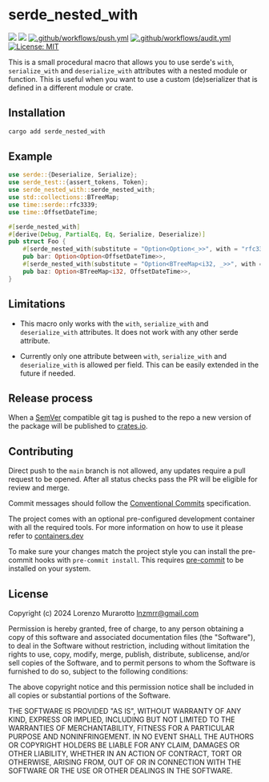 # serde_nested_with

[![](https://img.shields.io/crates/v/serde_nested_with.svg)](https://crates.io/crates/serde_nested_with)
[![](https://docs.rs/serde_nested_with/badge.svg)](https://docs.rs/serde_nested_with)
[![.github/workflows/push.yml](https://github.com/murar8/serde_nested_with/actions/workflows/push.yml/badge.svg)](https://github.com/murar8/serde_nested_with/actions/workflows/push.yml)
[![.github/workflows/audit.yml](https://github.com/murar8/serde_nested_with/actions/workflows/audit.yml/badge.svg)](https://github.com/murar8/serde_nested_with/actions/workflows/audit.yml)
[![License: MIT](https://img.shields.io/badge/License-MIT-yellow.svg)](https://opensource.org/licenses/MIT)

This is a small procedural macro that allows you to use serde's `with`, `serialize_with` and
`deserialize_with` attributes with a nested module or function. This is useful when you want to
use a custom (de)serializer that is defined in a different module or crate.

## Installation

```bash
cargo add serde_nested_with
```

## Example

```rust
use serde::{Deserialize, Serialize};
use serde_test::{assert_tokens, Token};
use serde_nested_with::serde_nested_with;
use std::collections::BTreeMap;
use time::serde::rfc3339;
use time::OffsetDateTime;

#[serde_nested_with]
#[derive(Debug, PartialEq, Eq, Serialize, Deserialize)]
pub struct Foo {
    #[serde_nested_with(substitute = "Option<Option<_>>", with = "rfc3339")]
    pub bar: Option<Option<OffsetDateTime>>,
    #[serde_nested_with(substitute = "Option<BTreeMap<i32, _>>", with = "rfc3339")]
    pub baz: Option<BTreeMap<i32, OffsetDateTime>>,
}
```

## Limitations

-   This macro only works with the `with`, `serialize_with` and `deserialize_with` attributes. It
    does not work with any other serde attribute.

-   Currently only one attribute between `with`, `serialize_with` and `deserialize_with` is
    allowed per field. This can be easily extended in the future if needed.

## Release process

When a [SemVer](https://semver.org/) compatible git tag is pushed to the repo a new version of the package will be published to [crates.io](https://crates.io/crates/serde_nested_with).

## Contributing

Direct push to the `main` branch is not allowed, any updates require a pull request to be opened. After all status checks pass the PR will be eligible for review and merge.

Commit messages should follow the [Conventional Commits](https://www.conventionalcommits.org/en/v1.0.0/#summary) specification.

The project comes with an optional pre-configured development container with all the required tools. For more information on how to use it please refer to [containers.dev](https://containers.dev)

To make sure your changes match the project style you can install the pre-commit hooks with `pre-commit install`. This requires [pre-commit](https://pre-commit.com/) to be installed on your system.

## License

Copyright (c) 2024 Lorenzo Murarotto <lnzmrr@gmail.com>

Permission is hereby granted, free of charge, to any person
obtaining a copy of this software and associated documentation
files (the "Software"), to deal in the Software without
restriction, including without limitation the rights to use,
copy, modify, merge, publish, distribute, sublicense, and/or sell
copies of the Software, and to permit persons to whom the
Software is furnished to do so, subject to the following
conditions:

The above copyright notice and this permission notice shall be
included in all copies or substantial portions of the Software.

THE SOFTWARE IS PROVIDED "AS IS", WITHOUT WARRANTY OF ANY KIND,
EXPRESS OR IMPLIED, INCLUDING BUT NOT LIMITED TO THE WARRANTIES
OF MERCHANTABILITY, FITNESS FOR A PARTICULAR PURPOSE AND
NONINFRINGEMENT. IN NO EVENT SHALL THE AUTHORS OR COPYRIGHT
HOLDERS BE LIABLE FOR ANY CLAIM, DAMAGES OR OTHER LIABILITY,
WHETHER IN AN ACTION OF CONTRACT, TORT OR OTHERWISE, ARISING
FROM, OUT OF OR IN CONNECTION WITH THE SOFTWARE OR THE USE OR
OTHER DEALINGS IN THE SOFTWARE.
